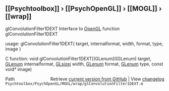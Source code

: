## [[Psychtoolbox]] &#8250; [[PsychOpenGL]] &#8250; [[MOGL]] &#8250; [[wrap]]

glConvolutionFilter1DEXT  Interface to [OpenGL](OpenGL) function glConvolutionFilter1DEXT  
  
usage:  glConvolutionFilter1DEXT( target, internalformat, width, format, type, image )  
  
C function:  void glConvolutionFilter1DEXT[(GLenum]((GLenum) target, [GLenum](GLenum) internalformat, [GLsizei](GLsizei) width, [GLenum](GLenum) format, [GLenum](GLenum) type, const void\* image)  




<div class="code_header" style="text-align:right;">
  <span style="float:left;">Path&nbsp;&nbsp;</span> <span class="counter">Retrieve <a href=
  "https://raw.github.com/Psychtoolbox-3/Psychtoolbox-3/beta/Psychtoolbox/PsychOpenGL/MOGL/wrap/glConvolutionFilter1DEXT.m">current version from GitHub</a> | View <a href=
  "https://github.com/Psychtoolbox-3/Psychtoolbox-3/commits/beta/Psychtoolbox/PsychOpenGL/MOGL/wrap/glConvolutionFilter1DEXT.m">changelog</a></span>
</div>
<div class="code">
  <code>Psychtoolbox/PsychOpenGL/MOGL/wrap/glConvolutionFilter1DEXT.m</code>
</div>


